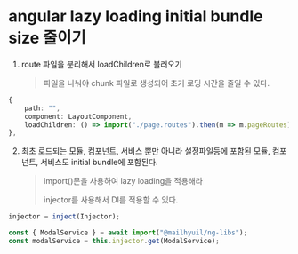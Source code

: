 # angular lazy loading initial bundle size 줄이기

1. route 파일을 분리해서 loadChildren로 불러오기
   > 파일을 나눠야 chunk 파일로 생성되어 초기 로딩 시간을 줄일 수 있다.

```ts
{
    path: "",
    component: LayoutComponent,
    loadChildren: () => import("./page.routes").then(m => m.pageRoutes),
},
```

2. 최초 로드되는 모듈, 컴포넌트, 서비스 뿐만 아니라 설정파일등에 포함된 모듈, 컴포넌트, 서비스도 initial bundle에 포함된다.
   > import()문을 사용하여 lazy loading을 적용해라
   >
   > injector를 사용해서 DI를 적용할 수 있다.

```ts
injector = inject(Injector);

const { ModalService } = await import("@mailhyuil/ng-libs");
const modalService = this.injector.get(ModalService);
```
